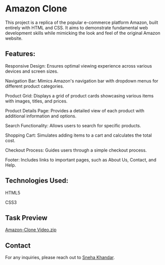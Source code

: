 # Amazon Clone
This project is a replica of the popular e-commerce platform Amazon, built entirely with HTML and CSS. It aims to demonstrate fundamental web development skills while mimicking the look and feel of the original Amazon website.

## Features:
Responsive Design: Ensures optimal viewing experience across various devices and screen sizes.

Navigation Bar: Mimics Amazon's navigation bar with dropdown menus for different product categories.

Product Grid: Displays a grid of product cards showcasing various items with images, titles, and prices.

Product Details Page: Provides a detailed view of each product with additional information and options.

Search Functionality: Allows users to search for specific products.

Shopping Cart: Simulates adding items to a cart and calculates the total cost.

Checkout Process: Guides users through a simple checkout process.

Footer: Includes links to important pages, such as About Us, Contact, and Help.

## Technologies Used:
HTML5 

CSS3

## Task Preview 

[Amazon-Clone Video.zip](https://github.com/user-attachments/files/15573461/Amazon-Clone.zip)

## Contact

For any inquiries, please reach out to [Sneha Khandar](https://github.com/Sneha-Khandar).

